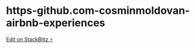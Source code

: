 # https-github.com-cosminmoldovan-airbnb-experiences

[Edit on StackBlitz ⚡️](https://stackblitz.com/edit/react-ts-tgkfjn)